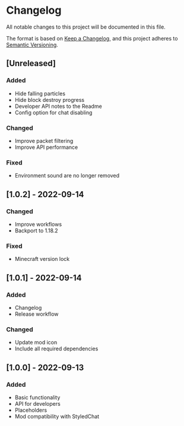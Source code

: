 # Changelog
All notable changes to this project will be documented in this file.

The format is based on [Keep a Changelog](https://keepachangelog.com/en/1.0.0/),
and this project adheres to [Semantic Versioning](https://semver.org/spec/v2.0.0.html).

## [Unreleased]
### Added
- Hide falling particles
- Hide block destroy progress
- Developer API notes to the Readme
- Config option for chat disabling

### Changed
- Improve packet filtering
- Improve API performance

### Fixed
- Environment sound are no longer removed

## [1.0.2] - 2022-09-14
### Changed
- Improve workflows
- Backport to 1.18.2

### Fixed
- Minecraft version lock

## [1.0.1] - 2022-09-14
### Added
- Changelog
- Release workflow

### Changed
- Update mod icon
- Include all required dependencies

## [1.0.0] - 2022-09-13
### Added
- Basic functionality
- API for developers
- Placeholders
- Mod compatibility with StyledChat
